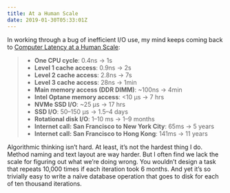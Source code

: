 ```yaml
---
title: At a Human Scale
date: 2019-01-30T05:33:01Z
---
```


In working through a bug of inefficient I/O use, my mind keeps coming back to [Computer Latency at a Human Scale](https://www.prowesscorp.com/computer-latency-at-a-human-scale/):

> * **One CPU cycle**: 0.4ns → 1s
> * **Level 1 cache access**: 0.9ns → 2s
> * **Level 2 cache access**: 2.8ns → 7s
> * **Level 3 cache access**: 28ns → 1min
> * **Main memory access (DDR DIMM)**: ~100ns → 4min
> * **Intel Optane memory access**: <10 μs → 7 hrs
> * **NVMe SSD I/O**: ~25 μs → 17 hrs
> * **SSD I/O**: 50–150 μs → 1.5–4 days
> * **Rotational disk I/O**: 1–10 ms → 1–9 months
> * **Internet call: San Francisco to New York City**: 65ms → 5 years
> * **Internet call: San Francisco to Hong Kong**: 141ms → 11 years

Algorithmic thinking isn’t hard. At least, it’s not the hardest thing I do. Method naming and text layout are way harder. But I often find we lack the scale for figuring out what we’re doing wrong. You wouldn’t design a task that repeats 10,000 times if each iteration took 6 months. And yet it’s so trivially easy to write a naïve database operation that goes to disk for each of ten thousand iterations.
